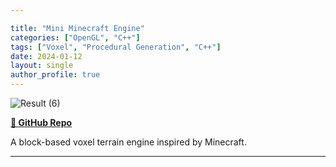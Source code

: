 ```yaml
---

title: "Mini Minecraft Engine"
categories: ["OpenGL", "C++"]
tags: ["Voxel", "Procedural Generation", "C++"]
date: 2024-01-12
layout: single
author_profile: true
---
```


![Result (6)](https://github.com/user-attachments/assets/6a10f996-5322-4617-b7da-c5b593503c45)

**[📂 GitHub Repo](https://github.com/danielzhong/OpenGL-PBR-Rendering)**

A block-based voxel terrain engine inspired by Minecraft.

---